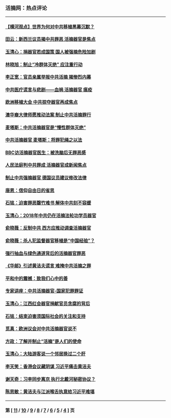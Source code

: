 ### 活摘网：热点评论
---
#### [【横河观点】世界为何对中共移植黑幕沉默？](../../pages/nf5879/n13244249.md?07140430) 
#### [田云：新西兰议员揭中共罪恶 活摘器官是焦点](../../pages/nf5879/n13070629.md?07140430) 
#### [玉清心：捐器官若成国策 国人被强摘危险加剧](../../pages/nf5879/n12802713.md?07140430) 
#### [林晓旭：制止“冷群体灭绝” 应注重行动](../../pages/nf5879/n12779736.md?07140430) 
#### [李正宽：官员亲属举报中共活摘 揭惨烈内幕](../../pages/nf5879/n12684490.md?07140430) 
#### [中共医疗谎言与悲剧——血祸 活摘器官 瘟疫](../../pages/nf5879/n12372103.md?07140430) 
#### [欧洲移植大会 中共掠夺器官再成焦点](../../pages/nf5879/n11538883.md?07140430) 
#### [澳华裔大律师愿推动法案 制止中共活摘罪行](../../pages/nf5879/n11377039.md?07140430) 
#### [麦塔斯：中共活摘器官是“慢性群体灭绝”](../../pages/nf5879/n11350529.md?07140430) 
#### [中共活摘器官 麦塔斯：将罪犯绳之以法](../../pages/nf5879/n11347973.md?07140430) 
#### [BBC访活摘器官医生：被洗脑后无罪恶感](../../pages/nf5879/n11335935.md?07140430) 
#### [人民法庭判中共罪成 活摘器官成新闻焦点](../../pages/nf5879/n11331578.md?07140430) 
#### [制止中共强摘器官 德国议员建议修改法律](../../pages/nf5879/n11249451.md?07140430) 
#### [唐恩：信仰自由日的省思](../../pages/nf5879/n11003525.md?07140430) 
#### [石铭：迫害罪恶罄竹难书  解体中共刻不容缓](../../pages/nf5879/n10942855.md?07140430) 
#### [玉清心：2018年中共仍在活摘法轮功学员器官](../../pages/nf5879/n10914646.md?07140430) 
#### [俞晓薇：反制中共 西方应推动调查活摘器官](../../pages/nf5879/n10794671.md?07140430) 
#### [俞晓薇：杀人犯监督器官移植是“中国经验”？](../../pages/nf5879/n10466427.md?07140430) 
#### [强行抽血与绿色通道背后的活摘器官罪恶](../../pages/nf5879/n10004708.md?07140430) 
#### [《华邮》引述黄洁夫谎言 难掩中共活摘之罪](../../pages/nf5879/n9642309.md?07140430) 
#### [平和中的震撼：致我们心中的善](../../pages/nf5879/n9021123.md?07140430) 
#### [专家讲座：中共活摘器官-国家犯罪罪证](../../pages/nf5879/n8828153.md?07140430) 
#### [玉清心：江西红会器官捐献官员贪腐的背后](../../pages/nf5879/n8522122.md?07140430) 
#### [石铭：结束迫害须国际社会的关注和支持](../../pages/nf5879/n8443497.md?07140430) 
#### [觅真：欧洲议会对中共活摘器官说不](../../pages/nf5879/n8337486.md?07140430) 
#### [方政：了解并制止“活摘”是人们的使命](../../pages/nf5879/n8329214.md?07140430) 
#### [玉清心：大陆游客说一个邻居换过二个肝](../../pages/nf5879/n8291404.md?07140430) 
#### [李天笑：香港会议藏阴谋 习近平痛击黄洁夫](../../pages/nf5879/n8241459.md?07140430) 
#### [谢天奇：习李同步离京 执行北戴河秘密协议？](../../pages/nf5879/n8230418.md?07140430) 
#### [陈思敏：黄洁夫与江派喉舌执意给习近平难堪](../../pages/nf5879/n8222166.md?07140430) 

---
#### 第 [ [11](./11.md?07140430) / [10](./10.md?07140430) / [9](./9.md?07140430) / [8](./8.md?07140430) / [7](./7.md?07140430) / [6](./6.md?07140430) / [5](./5.md?07140430) / [4](./4.md?07140430) ] 页
